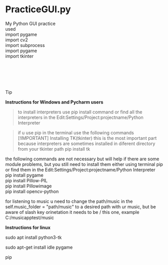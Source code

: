 # PracticeGUI.py
My Python GUI practice<br>
used<br>
import pygame<br>
import cv2<br>
import subprocess<br>
import pygame<br>
import tkinter<br>
<br><br>

<br><br>

>[!TIP]
>**Instructions for Windows and Pycharm users**

>to install interpreters use pip install command or find all the interpreters in the Edit:Settings/Project:projectname/Python Interpreter

>if u use pip in the terminal use the following commands
>[!IMPORTANT]
> Installing TK(tkinter) this is the most important part because interpreters are sometimes installed in diferent directory from your tkinter path 
>pip  install tk

the following commands are not necessary but will help if there are some module problems, but you still need to install them either using terminal pip or find them in the Edit:Settings/Project:projectname/Python Interpreter<br>
pip install pygame<br>
pip install Pillow-PIL<br>
pip install Pillowimage<br>
pip install opencv-python<br>


for listening to music u need to change the path/music in the self.music_folder = "path/music"  to a desired path with ur music,
but be aware of slash key orinetation it needs to be  / this one, example C:/musicapptest/music

>
**Instructions for linux**<br>

sudo apt install python3-tk<br>

sudo apt-get install idle pygame<br>

pip 


